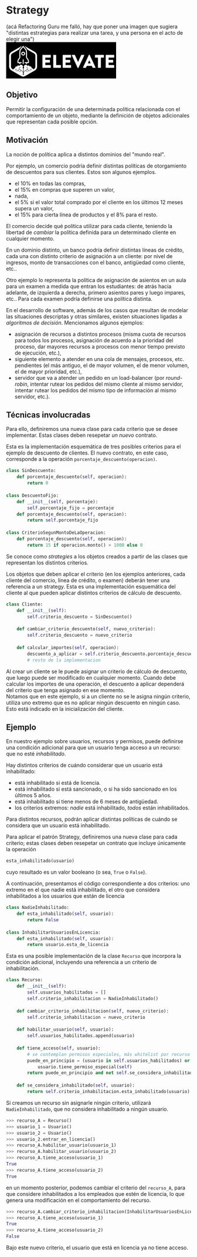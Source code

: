 # Strategy
(acá Refactoring Guru me falló, hay que poner una imagen que sugiera "distintas estrategias para realizar una tarea, y una persona en el acto de elegir una")  
![imagen sobre estrategia](../../images/logoelevate.jpg) 


## Objetivo
Permitir la configuración de una determinada política relacionada con el comportamiento de un objeto, mediante la definición de objetos adicionales que representan cada posible opción.


## Motivación
La noción de política aplica a distintos dominios del "mundo real".

Por ejemplo, un comercio podría definir distintas políticas de otorgamiento de descuentos para sus clientes. Estos son algunos ejemplos.
- el 10% en todas las compras, 
- el 15% en compras que superen un valor, 
- nada, 
- el 5% si el valor total comprado por el cliente en los últimos 12 meses supera un valor, 
- el 15% para cierta línea de productos y el 8% para el resto. 

El comercio decide qué política utilizar para cada cliente, teniendo la libertad de _cambiar_ la política definida para un determinado cliente en cualquier momento.

En un dominio distinto, un banco podría definir distintas líneas de crédito, cada una con distinto criterio de asignación a un cliente: por nivel de ingresos, monto de transacciones con el banco, antigüedad como cliente, etc..

Otro ejemplo lo representa la política de asignación de asientos en un aula para un examen a medida que entran los estudiantes: de atrás hacia adelante, de izquierda a derecha, primero asientos pares y luego impares, etc.. Para cada examen podría definirse una política distinta.

En el desarrollo de software, además de los casos que resultan de modelar las situaciones descriptas y otras similares, existen situaciones ligadas a _algoritmos de decisión_. Mencionamos algunos ejemplos: 
- asignación de recursos a distintos procesos (misma cuota de recursos para todos los procesos, asignación de acuerdo a la prioridad del proceso, dar mayores recursos a procesos con menor tiempo previsto de ejecución, etc.),
- siguiente elemento a atender en una cola de mensajes, procesos, etc. pendientes (el más antiguo, el de mayor volumen, el de menor volumen, el de mayor prioridad, etc.), 
- servidor que va a atender un pedido en un load-balancer (por _round-robin_, intentar rutear los pedidos del mismo cliente al mismo servidor, intentar rutear los pedidos del mismo tipo de información al mismo servidor, etc.).


## Técnicas involucradas
Para ello, definiremos una nueva clase para cada criterio que se desee implementar. Estas clases deben resepetar _un nuevo_ contrato.

Esta es la implementación esquemática de tres posibles criterios para el ejemplo de descuento de clientes. El nuevo contrato, en este caso, corresponde a la operación `porcentaje_descuento(operacion)`.
``` python
class SinDescuento:
    def porcentaje_descuento(self, operacion):
        return 0

class DescuentoFijo:
    def __init__(self, porcentaje):
        self.porcentaje_fijo = porcentaje
    def porcentaje_descuento(self, operacion):
        return self.porcentaje_fijo

class CriterioSegunMontoDeLaOperacion:
    def porcentaje_descuento(self, operacion):
        return 15 if operacion.monto() > 1000 else 0
```
Se conoce como _strategies_ a los objetos creados a partir de las clases que representan los distintos criterios.

Los objetos que deben aplicar el criterio (en los ejemplos anteriores, cada cliente del comercio, línea de crédito, o examen) deberán tener una referencia a un strategy. Esta es una implementación esquemática del cliente al que pueden aplicar distintos criterios de cálculo de descuento.
``` python
class Cliente:
    def __init__(self):
        self.criterio_descuento = SinDescuento()

    def cambiar_criterio_descuento(self, nuevo_criterio):
        self.criterio_descuento = nuevo_criterio

    def calcular_importes(self, operacion):
        descuento_a_aplicar = self.criterio_descuento.porcentaje_descuento(operacion)
        # resto de la implementacion
```
Al crear un cliente se le puede asignar un criterio de cálculo de descuento, que luego puede ser modificado en cualquier momento. Cuando debe calcular los importes de una operación, el descuento a aplicar dependerá del criterio que tenga asignado en ese momento.  
Notamos que en este ejemplo, si a un cliente no se le asigna ningún criterio, utiliza uno extremo que es no aplicar ningún descuento en ningún caso. Esto está indicado en la inicialización del cliente.



## Ejemplo
En nuestro ejemplo sobre usuarios, recursos y permisos, puede definirse una condición adicional para que un usuario tenga acceso a un recurso: que no esté _inhabilitado_.

Hay distintos criterios de cuándo considerar que un usuario está inhabilitado:
- está inhabilitado si está de licencia.
- está inhabilitado si está sancionado, o si ha sido sancionado en los últimos 5 años.
- está inhabilitado si tiene menos de 6 meses de antigüedad.
- los criterios extremos: _nadie_ está inhabilitado, _todos_ están inhabilitados.

Para distintos recursos, podrán aplicar distintas políticas de cuándo se considera que un usuario está inhabilitado. 

Para aplicar el patrón Strategy, definiremos una nueva clase para cada criterio; estas clases deben resepetar un contrato que incluye únicamente la operación
``` python
esta_inhabilitado(usuario)
``` 
cuyo resultado es un valor booleano (o sea, `True` o `False`).

A continuación, presentamos el código correspondiente a dos criterios: uno extremo en el que nadie está inhabilitado, el otro que considera inhabilitados a los usuarios que están de licencia
``` python
class NadieInhabilitado:
    def esta_inhabilitado(self, usuario):
        return False

class InhabilitarUsuariosEnLicencia:
    def esta_inhabilitado(self, usuario):
        return usuario.esta_de_licencia
``` 


Esta es una posible implementación de la clase `Recurso` que incorpora la condición adicional, incluyendo una referencia a un criterio de inhabilitación.
``` python
class Recurso:
    def __init__(self):
        self.usuarios_habilitados = []
        self.criterio_inhabilitacion = NadieInhabilitado()

    def cambiar_criterio_inhabilitacion(self, nuevo_criterio):
        self.criterio_inhabilitacion = nuevo_criterio

    def habilitar_usuario(self, usuario):
        self.usuarios_habilitados.append(usuario)

    def tiene_acceso(self, usuario):
        # se contemplan permisos especiales, más whitelist por recurso
        puede_en_principio = (usuario in self.usuarios_habilitados) or \
            usuario.tiene_permiso_especial(self)
        return puede_en_principio and not self.se_considera_inhabilitado(usuario)

    def se_considera_inhabilitado(self, usuario):
        return self.criterio_inhabilitacion.esta_inhabilitado(usuario)
``` 

Si creamos un recurso sin asignarle ningún criterio, utilizará `NadieInhabilitado`, que no considera inhabilitado a ningún usuario.
``` python
>>> recurso_A = Recurso()
>>> usuario_1 = Usuario()
>>> usuario_2 = Usuario()
>>> usuario_2.entrar_en_licencia()
>>> recurso_A.habilitar_usuario(usuario_1)
>>> recurso_A.habilitar_usuario(usuario_2)
>>> recurso_A.tiene_acceso(usuario_1)
True
>>> recurso_A.tiene_acceso(usuario_2)
True
```
en un momento posterior, podemos cambiar el criterio del `recurso_A`, para que considere inhabilitados a los empleados que estén de licencia, lo que genera una modificación en el comportamiento del recurso.
``` python
>>> recurso_A.cambiar_criterio_inhabilitacion(InhabilitarUsuariosEnLicencia())
>>> recurso_A.tiene_acceso(usuario_1)
True
>>> recurso_A.tiene_acceso(usuario_2)
False
```
Bajo este nuevo criterio, el usuario que está en licencia ya no tiene acceso.
